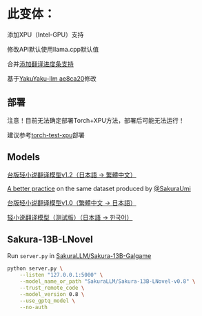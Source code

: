# 此变体：
添加XPU（Intel-GPU）支持

修改API默认使用llama.cpp默认值

合并[添加翻译进度条支持](https://github.com/CjangCjengh/YakuYaku/pull/11)

基于[YakuYaku-llm ae8ca20](https://github.com/CjangCjengh/YakuYaku/commit/ae8ca203b41b4ad1693109e31883f67e1f8d606f)修改

## 部署
注意！目前无法确定部署Torch+XPU方法，部署后可能无法运行！

建议参考[torch-test-xpu](https://github.com/Stanley5249/torch-test-xpu)部署


## Models
[台版轻小说翻译模型v1.2（日本語 → 繁體中文）](https://drive.google.com/file/d/1eUh7J6WOEujLrQSBO1gV6tpbLMvzIkRF/view?usp=sharing)

[A better practice](https://huggingface.co/sakuraumi/Sakura-13B-Galgame) on the same dataset produced by [@SakuraUmi](https://github.com/pipixia244)

[台版轻小说翻译模型v1.0（繁體中文 → 日本語）](https://drive.google.com/file/d/1PJRP5ucEeicvc-p7cXwaTWOU3mU4ozXt/view?usp=sharing)

[轻小说翻译模型（测试版）（日本語 → 한국어）](https://drive.google.com/file/d/1-wvmBLPzqbUM9iECAoWkBUJtVIp27GFm/view?usp=sharing)

## Sakura-13B-LNovel
Run `server.py` in [SakuraLLM/Sakura-13B-Galgame](https://github.com/SakuraLLM/Sakura-13B-Galgame/tree/dev_server)
```sh
python server.py \
    --listen "127.0.0.1:5000" \
    --model_name_or_path "SakuraLLM/Sakura-13B-LNovel-v0.8" \
    --trust_remote_code \
    --model_version 0.8 \
    --use_gptq_model \
    --no-auth
```
